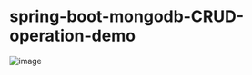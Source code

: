 # spring-boot-mongodb-CRUD-operation-demo
![image](https://github.com/geekqq/spring-boot-connect-mongodb-CRUD-demo/assets/53326015/600ce9aa-3770-493e-b73e-925126511f6b)
